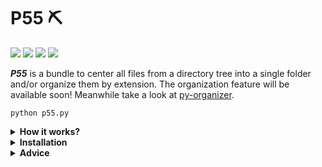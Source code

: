 # P55 ⛏

<img src="https://img.shields.io/badge/version-1.2-red"> <img src="https://img.shields.io/badge/Python->=3.9.6-brightgreen"> <img src="https://img.shields.io/badge/feature-File%20organization-orange"> <img src="https://img.shields.io/badge/tools-utilities-blue">

<b><i>P55</i></b> is a bundle to center all files from a directory tree into a single folder and/or organize them by extension. The organization feature will be available soon! Meanwhile take a look at <a href="https://github.com/pzzzl/py-organizer">py-organizer</a>.

```python p55.py```

<details><summary><b>How it works?</b></summary>
Imagine you have the following folder structure:

```
C:\USERS\YOUR_NAME\DESKTOP\EXTRACTABLE_FOLDER
│   file_1.txt
│   file_2.txt
│
├───subfolder_1
│       file_3.txt
│       file_4.txt
│
└───subfolder_2
    │   file_5.txt
    │
    └───subfolder_3
            file_6.txt
            file_7.txt
```

It would be an extensive work to search into your tree moving those files to another "extracted" folder, <b>one by one, folder by folder</b>.

Your goal would be something like that:

```
C:\USERS\YOUR_NAME\DESKTOP\EXTRACTABLE_FOLDER
├───extracted
│       file_1.txt
│       file_2.txt
│       file_3.txt
│       file_4.txt
│       file_5.txt
│       file_6.txt
│       file_7.txt
│
├───subfolder_1
└───subfolder_2
    └───subfolder_3
```

The better way to do this is by using <b><i>P55</i></b>, making that task <i>easy as 1-2-3</i>.
</details>

<details><summary><b>Installation</b></summary>

  1. Download the file `extract.py` from this repository. You could also clone it using `git clone https://github.com/pzzzl/p55` if you have <a href="https://git-scm.com/">Git</a> installed.
  2. You'll need <a href="https://www.python.org/">Python</a> installed to run the script. The latest version was developed and tested in `Python 3.9.6`. After Python is installed you can check it's version with `python -V` on your console.
</details>

<details><summary><b>Advice</b></summary>
  The best way to work with files is <b>ALWAYS</b> by making them safe first. To guarantee data loss prevention, make sure you have a backup before running the script. The code is projected to not allow those things to happen, but you'll never know. Enjoy! 😀
</details>
